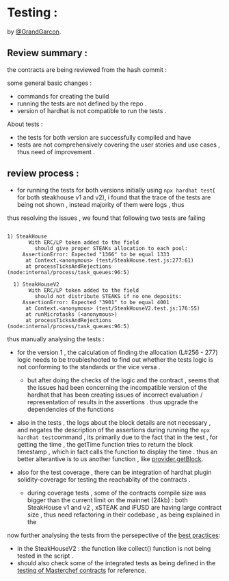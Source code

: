# Testing :
by [@GrandGarcon](https://github.com/GrandGarcon).

##  Review summary :
the contracts are being reviewed from the hash commit : 

some general basic changes :
  - commands for  creating the build
  -  running the tests are not defined by the repo .
  -  version of hardhat is not compatible to run the tests .


About tests : 
-  the tests for both version are successfully compiled and have 
-   tests are not comprehensively covering the user stories and use cases , thus need of improvement .


## review process : 

- for running the tests for both versions  initially using  `npx hardhat test`( for both steakhouse v1 and v2), i  found that the trace of the tests are being not shown , instead  majority of  them were logs , thus 

thus resolving the issues , we found that following two tests are  failing 


```

1) SteakHouse
       With ERC/LP token added to the field
         should give proper STEAKs allocation to each pool:
     AssertionError: Expected "1366" to be equal 1333
      at Context.<anonymous> (test/SteakHouse.test.js:277:61)
      at processTicksAndRejections (node:internal/process/task_queues:96:5)

  1) SteakHouseV2
       With ERC/LP token added to the field
         should not distribute STEAKS if no one deposits:
     AssertionError: Expected "3901" to be equal 4001
      at Context.<anonymous> (test/SteakHouseV2.test.js:176:55)
      at runMicrotasks (<anonymous>)
      at processTicksAndRejections (node:internal/process/task_queues:96:5)
```


thus manually analysing  the tests :

- for the version 1 , the calculation of finding the allocation (L#256 - 277) logic needs to be  troubleshooted to find out whether the tests logic is not conforming to the standards or the vice versa .

  - but after doing the  checks of the logic and the contract , seems that the issues had been concerning the   incompatible version of the hardhat that has been creating issues of incorrect evaluation / representation of results in the assertions . thus upgrade the dependencies of the functions 


- also  in the tests , the  logs about the block  details are not necessary , and  negates the description of the assertions during  running the `npx hardhat test`command , its primarily due to the fact that in the test ,  for getting the time , the getTime function tries to return the block timestamp  , which in fact calls the function to display the time . thus an better alterantive is to  us another function , like [provider.getBlock](https://docs.ethers.io/v5/api/providers/provider/#Provider-getBlock). 


-  also for the test coverage  , there can be integration of  hardhat plugin solidity-coverage for testing the reachablity of the contracts .
   -  during coverage tests ,  some of the contracts compile size was bigger than the current limit on the mainnet (24kb) : both SteakHouse v1 and v2 , xSTEAK and iFUSD are having large contract size , thus need refactoring in their codebase , as being explained in the 


now  further  analysing the tests from the persepective of the [best practices](https://docs.onflow.org/dapp-deployment/contract-testing/#testing-requirements):  

  - in the SteakHouseV2 : the function like collect() function is not being tested  in  the script .
  - should also check some of the  integrated tests as being defined in the [testing of Masterchef contracts](https://github.com/sushiswap/sushiswap/blob/canary/test/MasterChefV2.test.ts) for reference.
  






















 



